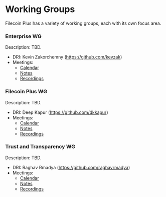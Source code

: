 ---
---

# Working Groups

Filecoin Plus has a variety of working groups, each with its own focus area.

### Enterprise WG

Description: TBD.

- DRI: Kevin Zakorchemny (https://github.com/kevzak)
- Meetings:
  - [Calendar](/)
  - [Notes](/)
  - [Recordings](/)

### Filecoin Plus WG

Description: TBD.

- DRI: Deep Kapur (https://github.com/dkkapur)
- Meetings:
  - [Calendar](/)
  - [Notes](/)
  - [Recordings](/)

### Trust and Transparency WG

Description: TBD.

- DRI: Raghav Rmadya (https://github.com/raghavrmadya)
- Meetings:
  - [Calendar](/)
  - [Notes](/)
  - [Recordings](/)
